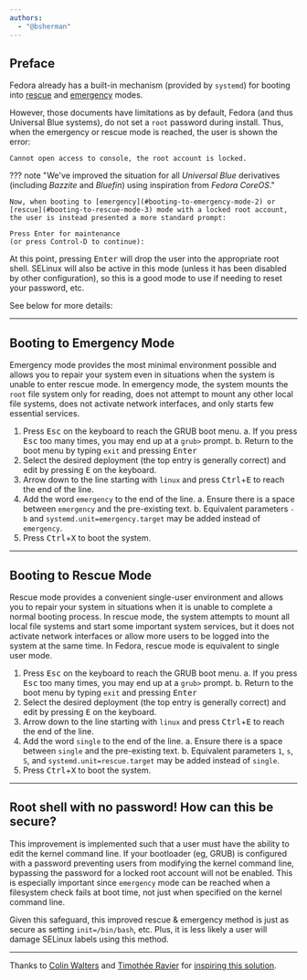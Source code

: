 ```yaml
---
authors:
  - "@bsherman"
---
```


## Preface

Fedora already has a built-in mechanism (provided by `systemd`) for booting into [rescue](https://docs.fedoraproject.org/en-US/fedora/latest/system-administrators-guide/kernel-module-driver-configuration/Working_with_the_GRUB_2_Boot_Loader/#sec-Booting_to_Rescue_Mode) and [emergency](https://docs.fedoraproject.org/en-US/fedora/latest/system-administrators-guide/kernel-module-driver-configuration/Working_with_the_GRUB_2_Boot_Loader/#sec-Booting_to_Emergency_Mode) modes.

However, those documents have limitations as by default, Fedora (and thus Universal Blue systems), do not set a `root` password during install. Thus, when the emergency or rescue mode is reached, the user is shown the error:

```
Cannot open access to console, the root account is locked.
```

??? note "We've improved the situation for all _Universal Blue_ derivatives (including _Bazzite_ and _Bluefin_) using inspiration from _Fedora CoreOS_."

    Now, when booting to [emergency](#booting-to-emergency-mode-2) or [rescue](#booting-to-rescue-mode-3) mode with a locked root account, the user is instead presented a more standard prompt:

```
Press Enter for maintenance
(or press Control-D to continue):
```

At this point, pressing <kbd>Enter</kbd> will drop the user into the appropriate root shell. SELinux will also be active in this mode (unless it has been disabled by other configuration), so this is a good mode to use if needing to reset your password, etc.

See below for more details:

---

## Booting to Emergency Mode

Emergency mode provides the most minimal environment possible and allows you to repair your system even in situations when the system is unable to enter rescue mode. In emergency mode, the system mounts the `root` file system only for reading, does not attempt to mount any other local file systems, does not activate network interfaces, and only starts few essential services.

1. Press <kbd>Esc</kbd> on the keyboard to reach the GRUB boot menu.
   a. If you press <kbd>Esc</kbd> too many times, you may end up at a `grub>` prompt.
   b. Return to the boot menu by typing `exit` and pressing <kbd>Enter</kbd>
2. Select the desired deployment (the top entry is generally correct) and edit by pressing <kbd>E</kbd> on the keyboard.
3. Arrow down to the line starting with `linux` and press <kbd>Ctrl</kbd>+<kbd>E</kbd> to reach the end of the line.
4. Add the word `emergency` to the end of the line.
   a. Ensure there is a space between `emergency` and the pre-existing text.
   b. Equivalent parameters `-b` and `systemd.unit=emergency.target` may be added instead of `emergency`.
5. Press <kbd>Ctrl</kbd>+<kbd>X</kbd> to boot the system.

---

## Booting to Rescue Mode

Rescue mode provides a convenient single-user environment and allows you to repair your system in situations when it is unable to complete a normal booting process. In rescue mode, the system attempts to mount all local file systems and start some important system services, but it does not activate network interfaces or allow more users to be logged into the system at the same time. In Fedora, rescue mode is equivalent to single user mode.

1. Press <kbd>Esc</kbd> on the keyboard to reach the GRUB boot menu.
   a. If you press <kbd>Esc</kbd> too many times, you may end up at a `grub>` prompt.
   b. Return to the boot menu by typing `exit` and pressing <kbd>Enter</kbd>
2. Select the desired deployment (the top entry is generally correct) and edit by pressing <kbd>E</kbd> on the keyboard.
3. Arrow down to the line starting with `linux` and press <kbd>Ctrl</kbd>+<kbd>E</kbd> to reach the end of the line.
4. Add the word `single` to the end of the line.
   a. Ensure there is a space between `single` and the pre-existing text.
   b. Equivalent parameters `1`, `s`, `S`, and `systemd.unit=rescue.target` may be added instead of `single`.
5. Press <kbd>Ctrl</kbd>+<kbd>X</kbd> to boot the system.

---

## Root shell with no password! How can this be secure?

This improvement is implemented such that a user must have the ability to edit the kernel command line. If your bootloader (eg, GRUB) is configured with a password preventing users from modifying the kernel command line, bypassing the password for a locked root account will not be enabled. This is especially important since `emergency` mode can be reached when a filesystem check fails at boot time, not just when specified on the kernel command line.

Given this safeguard, this improved rescue & emergency method is just as secure as setting `init=/bin/bash`, etc. Plus, it is less likely a user will damage SELinux labels using this method.

---

Thanks to [Colin Walters](https://github.com/cgwalters) and [ Timothée Ravier](https://github.com/travier) for [inspiring this solution](https://github.com/ublue-os/main/issues/470).
